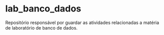 # lab_banco_dados
Repositório responsável por guardar as atividades relacionadas a matéria de laboratório de banco de dados.
